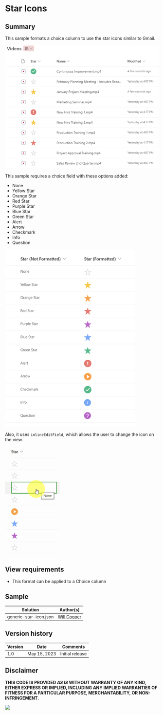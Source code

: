 # Star Icons

## Summary
This sample formats a choice column to use the star icons similar to Gmail.

![screenshot of the sample](./assets/screenshot.png)

This sample requires a choice field with these options added:

- None
- Yellow Star
- Orange Star
- Red Star
- Purple Star
- Blue Star
- Green Star
- Alert
- Arrow
- Checkmark
- Info
- Question

![screenshot of the icon list](./assets/icon-list.png)

Also, it uses `inlineEditField`, which allows the user to change the icon on the view.

![screenshot of the inlineEditField](./assets/inlineEditField.gif)

## View requirements
- This format can be applied to a Choice column

## Sample

Solution|Author(s)
--------|---------
generic-star-icon.json | [Will Cooper](https://github.com/wwcoop)

## Version history

Version|Date|Comments
-------|----|--------
1.0|May 15, 2023|Initial release

## Disclaimer
**THIS CODE IS PROVIDED *AS IS* WITHOUT WARRANTY OF ANY KIND, EITHER EXPRESS OR IMPLIED, INCLUDING ANY IMPLIED WARRANTIES OF FITNESS FOR A PARTICULAR PURPOSE, MERCHANTABILITY, OR NON-INFRINGEMENT.**

<img src="https://pnptelemetry.azurewebsites.net/list-formatting/column-samples/generic-star-icon" />